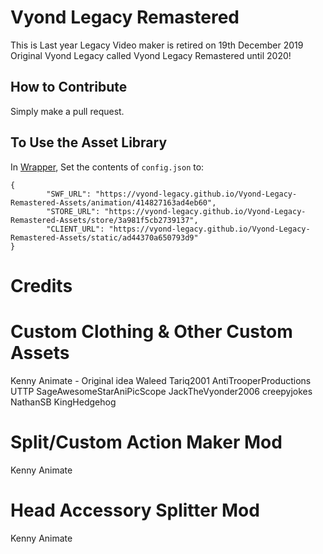 # Vyond Legacy Remastered
This is Last year Legacy Video maker is retired on 19th December 2019 Original Vyond Legacy called
Vyond Legacy Remastered until 2020!
## How to Contribute
Simply make a pull request.

## To Use the Asset Library
In [Wrapper](https://github.com/GoAnimate-Wrapper/GoAnimate-Wrapper), Set the contents of `config.json` to:
```
{
        "SWF_URL": "https://vyond-legacy.github.io/Vyond-Legacy-Remastered-Assets/animation/414827163ad4eb60",
        "STORE_URL": "https://vyond-legacy.github.io/Vyond-Legacy-Remastered-Assets/store/3a981f5cb2739137",
        "CLIENT_URL": "https://vyond-legacy.github.io/Vyond-Legacy-Remastered-Assets/static/ad44370a650793d9"
}
```

# Credits

# Custom Clothing & Other Custom Assets 
Kenny Animate - Original idea
Waleed Tariq2001
AntiTrooperProductions UTTP
SageAwesomeStarAniPicScope
JackTheVyonder2006
creepyjokes
NathanSB
KingHedgehog


# Split/Custom Action Maker Mod 
Kenny Animate

# Head Accessory Splitter Mod 
Kenny Animate
